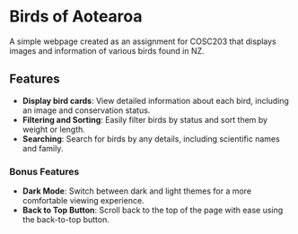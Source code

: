 # Birds of Aotearoa
A simple webpage created as an assignment for COSC203 that displays images and information of various birds found in NZ.

## Features
- **Display bird cards**: View detailed information about each bird, including an image and conservation status.
- **Filtering and Sorting**: Easily filter birds by status and sort them by weight or length.
- **Searching**: Search for birds by any details, including scientific names and family.

### Bonus Features
- **Dark Mode**: Switch between dark and light themes for a more comfortable viewing experience.
- **Back to Top Button**: Scroll back to the top of the page with ease using the back-to-top button.

